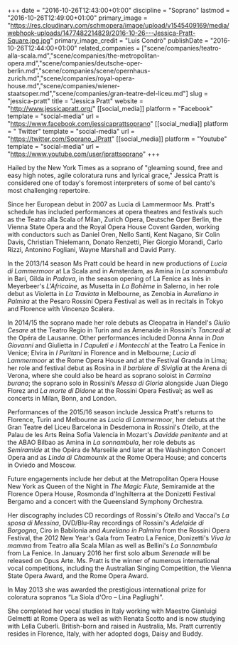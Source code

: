 +++
date = "2016-10-26T12:43:00+01:00"
discipline = "Soprano"
lastmod = "2016-10-26T12:49:00+01:00"
primary_image = "https://res.cloudinary.com/schmopera/image/upload/v1545409169/media/webhook-uploads/1477482214829/2016-10-26---Jessica-Pratt-Square.jpg.jpg"
primary_image_credit = "Luis Condrò"
publishDate = "2016-10-26T12:44:00+01:00"
related_companies = ["scene/companies/teatro-alla-scala.md","scene/companies/the-metropolitan-opera.md","scene/companies/deutsche-oper-berlin.md","scene/companies/scene/opernhaus-zurich.md","scene/companies/royal-opera-house.md","scene/companies/wiener-staatsoper.md","scene/companies/gran-teatre-del-liceu.md"]
slug = "jessica-pratt"
title = "Jessica Pratt"
website = "http://www.jessicapratt.org/"
[[social_media]]
platform = "Facebook"
template = "social-media"
url = "https://www.facebook.com/jessicaprattsoprano"
[[social_media]]
platform = " Twitter"
template = "social-media"
url = "https://twitter.com/Soprano_JPratt"
[[social_media]]
platform = "Youtube"
template = "social-media"
url = "https://www.youtube.com/user/jprattsoprano"
+++

Hailed by the New York Times as a soprano of "gleaming sound, free and easy high notes, agile coloratura runs and lyrical grace," Jessica Pratt is considered one of today's foremost interpreters of some of bel canto's most challenging repertoire.

Since her European debut in 2007 as Lucia di Lammermoor Ms. Pratt's schedule has included performances at opera theatres and festivals such as the Teatro alla Scala of Milan, Zurich Opera, Deutsche Oper Berlin, the Vienna State Opera and the Royal Opera House Covent Garden, working with conductors such as Daniel Oren, Nello Santi, Kent Nagano, Sir Colin Davis, Christian Thielemann, Donato Renzetti, Pier Giorgio Morandi, Carlo Rizzi, Antonino Fogliani, Wayne Marshall and David Parry.

In the 2013/14 season Ms Pratt could be heard in new productions of *Lucia di Lammermoor* at La Scala and in Amsterdam, as Amina in *La sonnambula* in Bari, Gilda in *Padova*, in the season opening of La Fenice as Inès in Meyerbeer's *L'Africaine*, as Musetta in *La Bohème* in Salerno, in her role debut as Violetta in *La Traviata* in Melbourne, as Zenobia in *Aureliano in Palmira* at the Pesaro Rossini Opera Festival as well as in recitals in Tokyo and Florence with Vincenzo Scalera.

In 2014/15 the soprano made her role debuts as Cleopatra in Handel's *Giulio Cesare* at the Teatro Regio in Turin and as Amenaide in Rossini's *Tancredi* at the Opéra de Lausanne. Other performances included Donna Anna in *Don Giovanni* and Giulietta in *I Capuleti e i Montecchi* at the Teatro La Fenice in Venice; Elvira in *I Puritani* in Florence and in Melbourne; *Lucia di Lammermoor* at the Rome Opera House and at the Festival Granda in Lima; her role and festival debut as Rosina in *Il barbiere di Siviglia* at the Arena di Verona, where she could also be heard as soprano soloist in *Carmina burana*; the soprano solo in Rossini’s *Messa di Gloria* alongside Juan Diego Florez and *La morte di Didone* at the Rossini Opera Festival; as well as concerts in Milan, Bonn, and London.

Performances of the 2015/16 season include Jessica Pratt's returns to Florence, Turin and Melbourne as *Lucia di Lammermoor*, her debuts at the Gran Teatre del Liceu Barcelona in Desdemona in Rossini's *Otello*, at the Palau de les Arts Reina Sofia Valencia in Mozart's *Davidde penitente* and at the ABAO Bilbao as Amina in *La sonnambula*, her role debuts as *Semiramide* at the Opéra de Marseille and later at the Washington Concert Opera and as *Linda di Chamounix* at the Rome Opera House; and concerts in Oviedo and Moscow.

Future engagements include her debut at the Metropolitan Opera House New York as Queen of the Night in *The Magic Flute*, Semiramide at the Florence Opera House, Rosmonda d'Inghilterra at the Donizetti Festival Bergamo and a concert with the Queensland Symphony Orchestra.

Her discography includes CD recordings of Rossini's *Otello* and Vaccai's *La sposa di Messina*, DVD/Blu-Ray recordings of Rossini's *Adelaide di Borgogna*, Ciro in Babilonia and *Aureliano in Palmira* from the Rossini Opera Festival, the 2012 New Year's Gala from Teatro La Fenice, Donizetti's *Viva la mamma* from Teatro alla Scala Milan as well as Bellini's *La Sonnambula* from La Fenice. In January 2016 her first solo album *Serenade* will be released on Opus Arte.
Ms. Pratt is the winner of numerous international vocal competitions, including the Australian Singing Competition, the Vienna State Opera Award, and the Rome Opera Award.

In May 2013 she was awarded the prestigious international prize for coloratura sopranos “La Siola d'Oro – Lina Pagliughi”.

She completed her vocal studies in Italy working with Maestro Gianluigi Gelmetti at Rome Opera as well as with Renata Scotto and is now studying with Lella Cuberli. British-born and raised in Australia, Ms. Pratt currently resides in Florence, Italy, with her adopted dogs, Daisy and Buddy.
